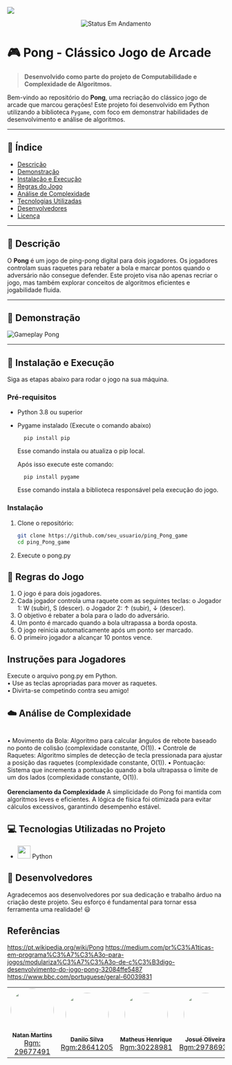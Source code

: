 ![](https://bojoga.com.br/files/2010/03/pong-arcade.jpg)

<p align="center">
	<img alt="Status Em Andamento" src="https://img.shields.io/badge/STATUS-CONCLU%C3%8DDO-brightgreen">
</p>

# 🎮 Pong - Clássico Jogo de Arcade

> **Desenvolvido como parte do projeto de Computabilidade e Complexidade de Algoritmos.**

Bem-vindo ao repositório do **Pong**, uma recriação do clássico jogo de arcade que marcou gerações! Este projeto foi desenvolvido em Python utilizando a biblioteca `Pygame`, com foco em demonstrar habilidades de desenvolvimento e análise de algoritmos.

---

## 📝 Índice

- [Descrição](https://github.com/josue-oliveiraa/ping_Pong_game/edit/main/README.md#:~:text=%F0%9F%93%96-,Descri%C3%A7%C3%A3o,-O%20Pong%20%C3%A9)
- [Demonstração](https://github.com/josue-oliveiraa/ping_Pong_game/edit/main/README.md#:~:text=%F0%9F%8E%A5-,Demonstra%C3%A7%C3%A3o,-(Imagem%20ilustrativa.%20Substitua))
- [Instalação e Execução](https://github.com/josue-oliveiraa/ping_Pong_game/edit/main/README.md#:~:text=%F0%9F%9A%80-,Instala%C3%A7%C3%A3o%20e%20Execu%C3%A7%C3%A3o,-Siga%20as%20etapas)
- [Regras do Jogo](https://github.com/josue-oliveiraa/ping_Pong_game/edit/main/README.md#:~:text=%F0%9F%8E%B2-,Regras%20do%20Jogo,-O%20jogo%20%C3%A9)
- [Análise de Complexidade](https://github.com/josue-oliveiraa/ping_Pong_game/edit/main/README.md#:~:text=%E2%98%81%EF%B8%8F-,An%C3%A1lise%20de%20Complexidade,-%E2%80%A2%20Movimento%20da%20Bola)
- [Tecnologias Utilizadas](https://github.com/josue-oliveiraa/ping_Pong_game/edit/main/README.md#:~:text=Tecnologias%20Utilizadas%20no%20Projeto)
- [Desenvolvedores](https://github.com/josue-oliveiraa/ping_Pong_game/edit/main/README.md#:~:text=%F0%9F%92%AD-,Desenvolvedores,-Agradecemos%20aos%20desenvolvedores)
- [Licença](https://github.com/josue-oliveiraa/ping_Pong_game/blob/main/LICENSE)

---

## 📖 Descrição

O **Pong** é um jogo de ping-pong digital para dois jogadores. Os jogadores controlam suas raquetes para rebater a bola e marcar pontos quando o adversário não consegue defender. Este projeto visa não apenas recriar o jogo, mas também explorar conceitos de algoritmos eficientes e jogabilidade fluida.


---

## 🎥 Demonstração

![Gameplay Pong](https://bavatuesdays.com/wp-content/uploads/2012/02/1pong.gif)



---

## 🚀 Instalação e Execução

Siga as etapas abaixo para rodar o jogo na sua máquina.

### **Pré-requisitos**
- Python 3.8 ou superior
- Pygame instalado (Execute o comando abaixo)

  		pip install pip

  Esse comando instala ou atualiza o pip local.


  Após isso execute este comando:

  		pip install pygame

  Esse comando instala a biblioteca responsável pela execução do jogo.

### **Instalação**
1. Clone o repositório:
   ```bash
   git clone https://github.com/seu_usuario/ping_Pong_game
   cd ping_Pong_game

2. Execute o pong.py


## 🎲 Regras do Jogo
1. O jogo é para dois jogadores.
2. Cada jogador controla uma raquete com as seguintes teclas:
o Jogador 1: W (subir), S (descer).
o Jogador 2: ↑ (subir), ↓ (descer).
4. O objetivo é rebater a bola para o lado do adversário.
5. Um ponto é marcado quando a bola ultrapassa a borda oposta.
6. O jogo reinicia automaticamente após um ponto ser marcado.
7. O primeiro jogador a alcançar 10 pontos vence.
   
## Instruções para Jogadores
Execute o arquivo pong.py em Python.
<br>
• Use as teclas apropriadas para mover as raquetes.
<br>
• Divirta-se competindo contra seu amigo!

## ☁️ Análise de Complexidade
<br>
• Movimento da Bola: Algoritmo para calcular ângulos de rebote baseado no
ponto de colisão (complexidade constante, O(1)).
• Controle de Raquetes: Algoritmo simples de detecção de tecla
pressionada para ajustar a posição das raquetes (complexidade constante,
O(1)).
• Pontuação: Sistema que incrementa a pontuação quando a bola
ultrapassa o limite de um dos lados (complexidade constante, O(1)).
<br>
<br>
<strong>Gerenciamento da Complexidade</strong>
A simplicidade do Pong foi mantida com algoritmos leves e eficientes. A lógica de
física foi otimizada para evitar cálculos excessivos, garantindo desempenho
estável.

## 💻 Tecnologias Utilizadas no Projeto
- <img src="https://skillicons.dev/icons?i=python" width="30">   Python

## 💭 Desenvolvedores 
Agradecemos aos desenvolvedores por sua dedicação e trabalho árduo na criação deste projeto. Seu esforço é fundamental para tornar essa ferramenta uma realidade! 😃

## Referências

https://pt.wikipedia.org/wiki/Pong
https://medium.com/pr%C3%A1ticas-em-programa%C3%A7%C3%A3o-para-jogos/modulariza%C3%A7%C3%A3o-de-c%C3%B3digo-desenvolvimento-do-jogo-pong-32084ffe5487
https://www.bbc.com/portuguese/geral-60039831

<table>
  <tr>
     <td align="center"><a href="https://rocketseat.com.br"><img style="border-radius: 50%;" src="https://avatars.githubusercontent.com/u/125497324?v=4" width="100px;" alt=""/><br /><sub><b>Natan Martins</b></sub></a><br /><a href="https://github.com/NatancMartins" title="Rocketseat">Rgm: 29677491</a></td>
    <td align="center"><a href="https://rocketseat.com.br"><img style="border-radius: 50%;" src="https://avatars.githubusercontent.com/u/105023718?s=400&u=2acd860cb7b8e36135c22717a860c413e2d02eb4&v=4" width="100px;" alt=""/><br /><sub><b>Danilo Silva</b></sub></a><br /><a href="https://github.com/Danilo019" title="Rocketseat">Rgm:28641205</a></td>
    <td align="center"><a href="https://rocketseat.com.br"><img style="border-radius: 50%;" src="https://avatars.githubusercontent.com/u/107246983?v=4" width="100px;" alt=""/><br /><sub><b>Matheus Henrique</b></sub></a><br /><a href="https://github.com/teuzzin16032004" title="Rocketseat">Rgm:30228981</a></td>
    <td align="center"><a href="https://rocketseat.com.br"><img style="border-radius: 50%;" src="https://avatars.githubusercontent.com/u/183226231?v=4" width="100px;" alt=""/><br /><sub><b>Josué Oliveira </b></sub></a><br /><a href="https://github.com/josue-oliveiraa" title="Rocketseat">Rgm:29786932</a></td>	  
    <td align="center"><a href="https://rocketseat.com.br"><img style="border-radius: 50%;" src="https://avatars.githubusercontent.com/u/156363314?v=4" width="100px;" alt=""/><br /><sub><b>Vitor Kardec</b></sub></a><br /><a href="https://github.com/VKardec" title="Rocketseat">Rgm:30223971</a></td> 	  
</table>

